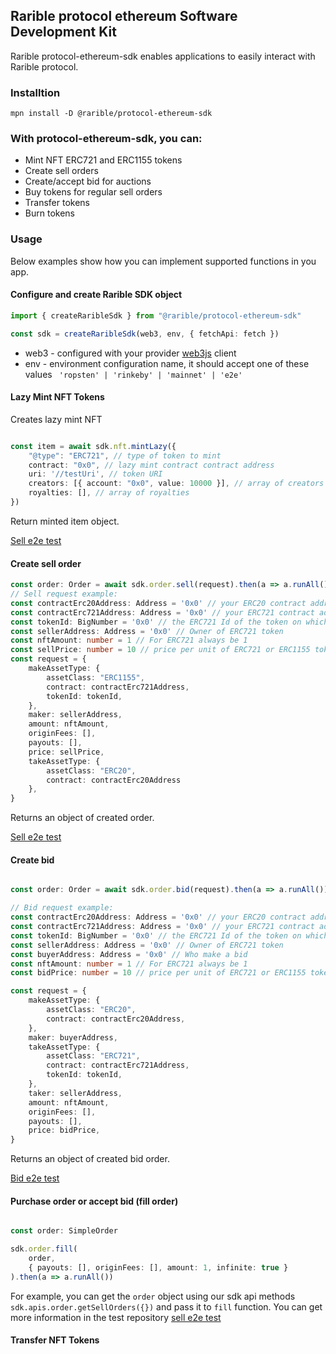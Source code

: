 ## Rarible protocol ethereum Software Development Kit

Rarible protocol-ethereum-sdk enables applications to easily interact with Rarible protocol.

### Installtion

```angular2html
mpn install -D @rarible/protocol-ethereum-sdk
```

### With protocol-ethereum-sdk, you can:

- Mint NFT ERC721 and ERC1155 tokens
- Create sell orders
- Create/accept bid for auctions
- Buy tokens for regular sell orders
- Transfer tokens
- Burn tokens

### Usage

Below examples show how you can implement supported functions in you app.

#### Configure and create Rarible SDK object

```typescript
import { createRaribleSdk } from "@rarible/protocol-ethereum-sdk"

const sdk = createRaribleSdk(web3, env, { fetchApi: fetch })
```

- web3 - configured with your provider [web3js](https://github.com/ChainSafe/web3.js/tree/v1.4.0) client
- env - environment configuration name, it should accept one of these values
  ``` 'ropsten' | 'rinkeby' | 'mainnet' | 'e2e'```

#### Lazy Mint NFT Tokens

Creates lazy mint NFT

```typescript

const item = await sdk.nft.mintLazy({
	"@type": "ERC721", // type of token to mint
	contract: "0x0", // lazy mint contract contract address
	uri: '//testUri', // token URI
	creators: [{ account: "0x0", value: 10000 }], // array of creators object
	royalties: [], // array of royalties
})
```

Return minted item object.

[Sell e2e test](https://github.com/rariblecom/protocol-e2e-tests/blob/master/packages/tests-current/src/lazy-mint.test.ts)

#### Create sell order

```typescript
const order: Order = await sdk.order.sell(request).then(a => a.runAll())
// Sell request example:
const contractErc20Address: Address = '0x0' // your ERC20 contract address
const contractErc721Address: Address = '0x0' // your ERC721 contract address
const tokenId: BigNumber = '0x0' // the ERC721 Id of the token on which we want to place a bid
const sellerAddress: Address = '0x0' // Owner of ERC721 token
const nftAmount: number = 1 // For ERC721 always be 1
const sellPrice: number = 10 // price per unit of ERC721 or ERC1155 token(s)
const request = {
	makeAssetType: {
		assetClass: "ERC1155",
		contract: contractErc721Address,
		tokenId: tokenId,
	},
	maker: sellerAddress,
	amount: nftAmount,
	originFees: [],
	payouts: [],
	price: sellPrice,
	takeAssetType: {
		assetClass: "ERC20",
		contract: contractErc20Address
	},
}
```

Returns an object of created order.

[Sell e2e test](https://github.com/rariblecom/protocol-e2e-tests/blob/master/packages/tests-current/src/erc721-sale.test.ts)

#### Create bid

```typescript

const order: Order = await sdk.order.bid(request).then(a => a.runAll())

// Bid request example:
const contractErc20Address: Address = '0x0' // your ERC20 contract address
const contractErc721Address: Address = '0x0' // your ERC721 contract address
const tokenId: BigNumber = '0x0' // the ERC721 Id of the token on which we want to place a bid
const sellerAddress: Address = '0x0' // Owner of ERC721 token
const buyerAddress: Address = '0x0' // Who make a bid
const nftAmount: number = 1 // For ERC721 always be 1
const bidPrice: number = 10 // price per unit of ERC721 or ERC1155 token(s)

const request = {
	makeAssetType: {
		assetClass: "ERC20",
		contract: contractErc20Address,
	},
	maker: buyerAddress,
	takeAssetType: {
		assetClass: "ERC721",
		contract: contractErc721Address,
		tokenId: tokenId,
	},
	taker: sellerAddress,
	amount: nftAmount,
	originFees: [],
	payouts: [],
	price: bidPrice,
}
```

Returns an object of created bid order.

[Bid e2e test](https://github.com/rariblecom/protocol-e2e-tests/blob/master/packages/tests-current/src/create-bid.test.ts)

#### Purchase order or accept bid (fill order)

```typescript

const order: SimpleOrder

sdk.order.fill(
	order,
	{ payouts: [], originFees: [], amount: 1, infinite: true }
).then(a => a.runAll())
```

For example, you can get the `order` object using our sdk api methods `sdk.apis.order.getSellOrders({})` and pass it
to `fill` function. You can get more information in the test
repository [sell e2e test](https://github.com/rariblecom/protocol-e2e-tests/blob/master/packages/tests-current/src/erc721-sale.test.ts)

#### Transfer NFT Tokens

```

```
